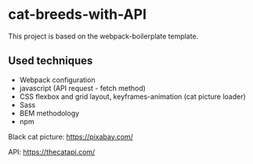 # cat-breeds-with-API

This project is based on the webpack-boilerplate template. 

## Used techniques

* Webpack configuration
* javascript (API request - fetch method)
* CSS flexbox and grid layout, keyframes-animation (cat picture loader)
* Sass
* BEM methodology
* npm

Black cat picture: https://pixabay.com/

API: https://thecatapi.com/
